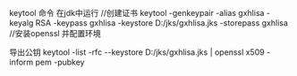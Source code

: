 keytool 命令 在jdk中运行
//创建证书
keytool -genkeypair -alias gxhlisa -keyalg RSA -keypass gxhlisa -keystore D:/jks/gxhlisa.jks -storepass gxhlisa
//安装openssl 并配置环境

导出公钥
keytool -list -rfc --keystore D:/jks/gxhlisa.jks | openssl x509 -inform pem -pubkey